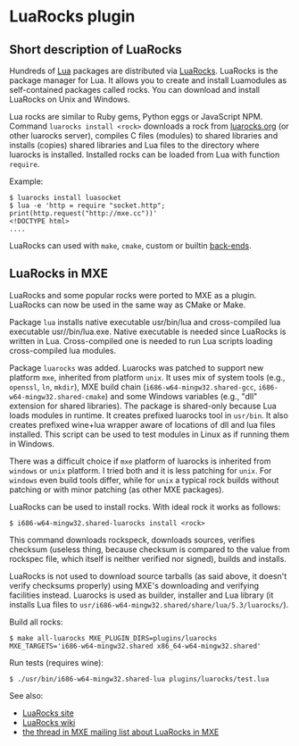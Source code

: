 LuaRocks plugin
===============

Short description of LuaRocks
-----------------------------

Hundreds of [Lua][lua] packages are distributed via [LuaRocks][luarocks].
LuaRocks is the package manager for Lua. It allows you to create and
install Luamodules as self-contained packages called rocks. You can
download and install LuaRocks on Unix and Windows.

Lua rocks are similar to Ruby gems, Python eggs or JavaScript NPM. Command
`luarocks install <rock>` downloads a rock from [luarocks.org][luarocks]
(or other luarocks server), compiles C files (modules) to shared libraries
and installs (copies) shared libraries and Lua files to the directory
where luarocks is installed. Installed rocks can be loaded from Lua with
function `require`.

Example:
```
$ luarocks install luasocket
$ lua -e 'http = require "socket.http"; print(http.request("http://mxe.cc"))'
<!DOCTYPE html>
....
```

LuaRocks can used with `make`, `cmake`, custom or builtin
 [back-ends][backends].

LuaRocks in MXE
---------------

LuaRocks and some popular rocks were ported to MXE as a plugin.
LuaRocks can now be used in the same way as CMake or Make.

Package `lua` installs native executable usr/bin/lua and
cross-compiled lua executable usr/<target>/bin/lua.exe. Native
executable is needed since LuaRocks is written in Lua. Cross-compiled
one is needed to run Lua scripts loading cross-compiled lua modules.

Package `luarocks` was added. Luarocks was patched to support new
platform `mxe`, inherited from platform `unix`. It uses mix of system
tools (e.g., `openssl`, `ln`, `mkdir`), MXE build chain
(`i686-w64-mingw32.shared-gcc`, `i686-w64-mingw32.shared-cmake`) and some
Windows variables (e.g., "dll" extension for shared libraries). The
package is shared-only because Lua loads modules in runtime. It
creates prefixed luarocks tool in `usr/bin`. It also creates prefixed
wine+lua wrapper aware of locations of dll and lua files installed.
This script can be used to test modules in Linux as if running them in
Windows.

There was a difficult choice if `mxe` platform of luarocks is inherited
from `windows` or `unix` platform. I tried both and it is less patching
for `unix`. For `windows` even build tools differ, while for `unix` a
typical rock builds without patching or with minor patching
(as other MXE packages).

LuaRocks can be used to install rocks. With ideal rock it works as follows:

```
$ i686-w64-mingw32.shared-luarocks install <rock>
```

This command downloads rockspeck, downloads sources, verifies checksum
(useless thing, because checksum is compared to the value from rockspec
file, which itself is neither verified nor signed), builds and installs.

LuaRocks is not used to download source tarballs (as said
above, it doesn't verify checksums properly) using MXE's downloading
and verifying facilities instead. Luarocks is used as builder,
installer and Lua library (it installs Lua files to
`usr/i686-w64-mingw32.shared/share/lua/5.3/luarocks/`).

Build all rocks:
```
$ make all-luarocks MXE_PLUGIN_DIRS=plugins/luarocks MXE_TARGETS='i686-w64-mingw32.shared x86_64-w64-mingw32.shared'
```

Run tests (requires wine):
```
$ ./usr/bin/i686-w64-mingw32.shared-lua plugins/luarocks/test.lua
```

See also:

  * [LuaRocks site][luarocks]
  * [LuaRocks wiki][wiki]
  * [the thread in MXE mailing list about LuaRocks in MXE][thread]

[lua]:https://lua.org/
[luarocks]:https://luarocks.org/
[backends]:https://github.com/keplerproject/luarocks/wiki/Rockspec-format#Build_backends
[wiki]:https://github.com/keplerproject/luarocks/wiki/
[thread]:https://lists.nongnu.org/archive/html/mingw-cross-env-list/2015-10/msg00008.html
